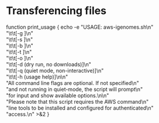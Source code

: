 # Transferencing files

function print_usage {
    echo -e "USAGE: aws-igenomes.sh\n" \
        "\t\t[-g <genome name>]\n" \
        "\t\t[-s <source name>]\n" \
        "\t\t[-b <build name>]\n" \
        "\t\t[-t <reference type>]\n" \
        "\t\t[-o <output directory>]\n" \
        "\t\t[-d (dry run, no downloads)]\n" \
        "\t\t[-q (quiet mode, non-interactive)]\n" \
        "\t\t[-h (usage help)]\n\n" \
        "All command line flags are optional. If not specified\n" \
        "and not running in quiet-mode, the script will prompt\n"\
        "for input and show available options.\n\n" \
        "Please note that this script requires the AWS command\n" \
        "line tools to be installed and configured for authenticated\n" \
        "access.\n" >&2
}
